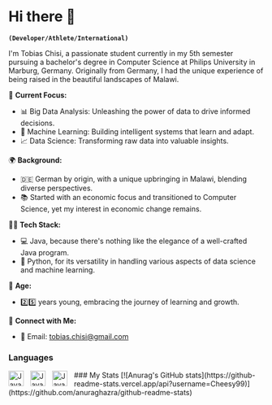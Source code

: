# Hi there 👋

**`(Developer/Athlete/International)`**

I'm Tobias Chisi, a passionate student currently in my 5th semester pursuing a bachelor's degree in Computer Science at Philips University in Marburg, Germany. Originally from Germany, I had the unique experience of being raised in the beautiful landscapes of Malawi.

🚀 **Current Focus:**
- 📊 Big Data Analysis: Unleashing the power of data to drive informed decisions.
- 🤖 Machine Learning: Building intelligent systems that learn and adapt.
- 📈 Data Science: Transforming raw data into valuable insights.

🌍 **Background:**
- 🇩🇪 German by origin, with a unique upbringing in Malawi, blending diverse perspectives.
- 📚 Started with an economic focus and transitioned to Computer Science, yet my interest in economic change remains.

👨‍💻 **Tech Stack:**
- 💻 Java, because there's nothing like the elegance of a well-crafted Java program.
- 🐍 Python, for its versatility in handling various aspects of data science and machine learning.

📆 **Age:**
- 2️⃣5️⃣ years young, embracing the journey of learning and growth.

🌟 **Connect with Me:**
- 📧 Email: tobias.chisi@gmail.com
### Languages
<img align="left" alt="Java" width="30px" style="padding-right:10px;" src="https://cdn.jsdelivr.net/gh/devicons/devicon/icons/java/java-plain.svg" />
<img align="left" alt="Java" width="30px" style="padding-right:10px;" src="https://cdn.jsdelivr.net/gh/devicons/devicon/icons/python/python-plain.svg" />
<img align="left" alt="Java" width="30px" style="padding-right:10px;" src="https://cdn.jsdelivr.net/gh/devicons/devicon/icons/r/r-original.svg" />
### My Stats
[![Anurag's GitHub stats](https://github-readme-stats.vercel.app/api?username=Cheesy99)](https://github.com/anuraghazra/github-readme-stats)
<!--
**Cheesy99/Cheesy99** is a ✨ _special_ ✨ repository because its `README.md` (this file) appears on your GitHub profile.

Here are some ideas to get you started:

- 🔭 I’m currently working on ...
- 🌱 I’m currently learning ...
- 👯 I’m looking to collaborate on ...
- 🤔 I’m looking for help with ...
- 💬 Ask me about ...
- 📫 How to reach me: ...
- 😄 Pronouns: ...
- ⚡ Fun fact: ...
-->
